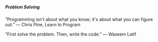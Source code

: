 ##### Problem Solving


“Programming isn't about what you know; it's about what you can figure out.” 
― Chris Pine, Learn to Program

“First solve the problem. Then, write the code.” 
― Waseem Latif


